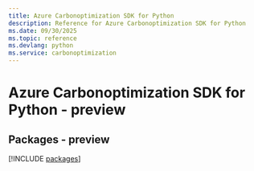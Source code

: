 ```yaml
---
title: Azure Carbonoptimization SDK for Python
description: Reference for Azure Carbonoptimization SDK for Python
ms.date: 09/30/2025
ms.topic: reference
ms.devlang: python
ms.service: carbonoptimization
---
```

# Azure Carbonoptimization SDK for Python - preview
## Packages - preview
[!INCLUDE [packages](carbonoptimization-index.md)]
